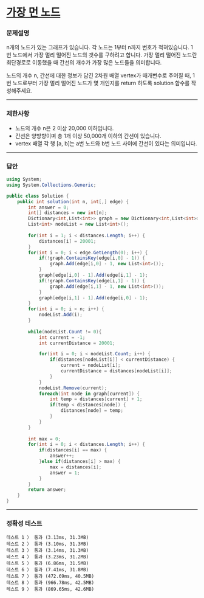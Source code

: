 # <a href="https://school.programmers.co.kr/learn/courses/30/lessons/49189">가장 먼 노드</a>

### 문제설명

n개의 노드가 있는 그래프가 있습니다. 각 노드는 1부터 n까지 번호가 적혀있습니다. 1번 노드에서 가장 멀리 떨어진 노드의 갯수를 구하려고 합니다. 가장 멀리 떨어진 노드란 최단경로로 이동했을 때 간선의 개수가 가장 많은 노드들을 의미합니다.

노드의 개수 n, 간선에 대한 정보가 담긴 2차원 배열 vertex가 매개변수로 주어질 때, 1번 노드로부터 가장 멀리 떨어진 노드가 몇 개인지를 return 하도록 solution 함수를 작성해주세요.

***

### 제한사항

 - 노드의 개수 n은 2 이상 20,000 이하입니다.
 - 간선은 양방향이며 총 1개 이상 50,000개 이하의 간선이 있습니다.
 - vertex 배열 각 행 [a, b]는 a번 노드와 b번 노드 사이에 간선이 있다는 의미입니다.

***

### 답안
``` csharp
using System;
using System.Collections.Generic;

public class Solution {
    public int solution(int n, int[,] edge) {
        int answer = 0;
        int[] distances = new int[n];
        Dictionary<int,List<int>> graph = new Dictionary<int,List<int>>();
        List<int> nodeList = new List<int>();
        
        for(int i = 1; i < distances.Length; i++) {
            distances[i] = 20001;
        }
        for(int i = 0; i < edge.GetLength(0); i++) {
            if(!graph.ContainsKey(edge[i,0] - 1)) {
                graph.Add(edge[i,0] - 1, new List<int>());
            }
            graph[edge[i,0] - 1].Add(edge[i,1] - 1);
            if(!graph.ContainsKey(edge[i,1] - 1)) {
                graph.Add(edge[i,1] - 1, new List<int>());
            }
            graph[edge[i,1] - 1].Add(edge[i,0] - 1);
        }
        for(int i = 0; i < n; i++) {
            nodeList.Add(i);
        }
        
        while(nodeList.Count != 0){
            int current = -1;
            int currentDistance = 20001;

            for(int i = 0; i < nodeList.Count; i++) {
                if(distances[nodeList[i]] < currentDistance) {
                    current = nodeList[i];
                    currentDistance = distances[nodeList[i]];
                }
            }
            nodeList.Remove(current);
            foreach(int node in graph[current]) {
                int temp = distances[current] + 1;
                if(temp < distances[node]) {
                    distances[node] = temp;
                }
            }
        }
        
        int max = 0;
        for(int i = 0; i < distances.Length; i++) {
            if(distances[i] == max) {
                answer++;
            }else if(distances[i] > max) {
                max = distances[i];
                answer = 1;
            }
        }
        return answer;
    }
}
```

***

### 정확성 테스트
```
테스트 1 〉	통과 (3.13ms, 31.3MB)
테스트 2 〉	통과 (3.10ms, 31.3MB)
테스트 3 〉	통과 (3.14ms, 31.3MB)
테스트 4 〉	통과 (3.23ms, 31.2MB)
테스트 5 〉	통과 (6.86ms, 31.5MB)
테스트 6 〉	통과 (7.41ms, 31.8MB)
테스트 7 〉	통과 (472.69ms, 40.5MB)
테스트 8 〉	통과 (966.78ms, 42.5MB)
테스트 9 〉	통과 (869.65ms, 42.6MB)
```